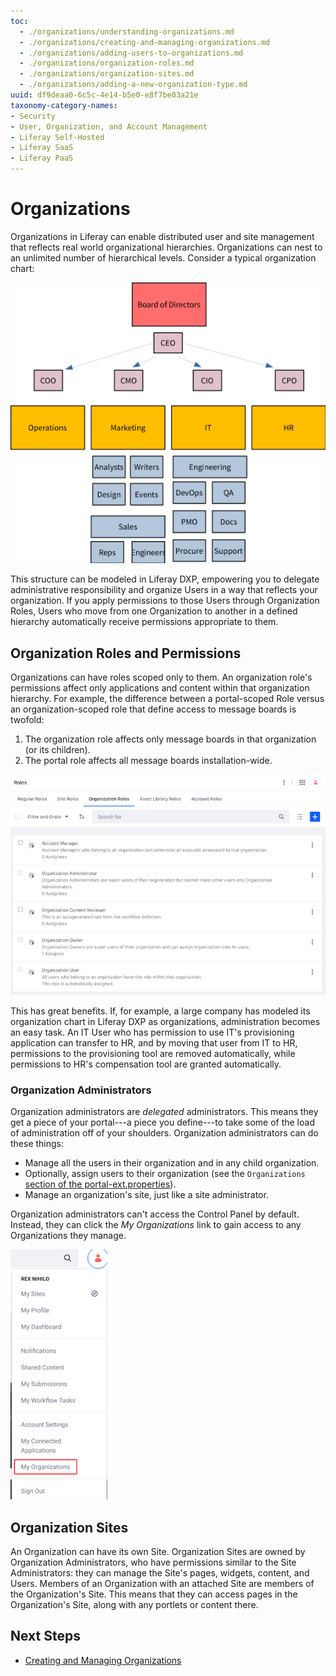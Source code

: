 ```yaml
---
toc:
  - ./organizations/understanding-organizations.md
  - ./organizations/creating-and-managing-organizations.md
  - ./organizations/adding-users-to-organizations.md
  - ./organizations/organization-roles.md
  - ./organizations/organization-sites.md
  - ./organizations/adding-a-new-organization-type.md
uuid: df9deaa0-6c5c-4e14-b5e0-e8f7be03a21e
taxonomy-category-names:
- Security
- User, Organization, and Account Management
- Liferay Self-Hosted
- Liferay SaaS
- Liferay PaaS
---
```


# Organizations

Organizations in Liferay can enable distributed user and site management that reflects real world organizational hierarchies. Organizations can nest to an unlimited number of hierarchical levels. Consider a typical organization chart:

![An organization chart shows how a typical grouping of company, governmental department, non profit, or any other collection of people is organized. Liferay's Organizations can model these.](./organizations/images/01.png)

This structure can be modeled in Liferay DXP, empowering you to delegate administrative responsibility and organize Users in a way that reflects your organization. If you apply permissions to those Users through Organization Roles, Users who move from one Organization to another in a defined hierarchy automatically receive permissions appropriate to them.

## Organization Roles and Permissions

Organizations can have roles scoped only to them. An organization role's permissions affect only applications and content within that organization hierarchy. For example, the difference between a portal-scoped Role versus an organization-scoped role that define access to message boards is twofold:

1. The organization role affects only message boards in that organization (or its children).
1. The portal role affects all message boards installation-wide.

![Organization roles take effect only within the organization.](./organizations/images/02.png)

This has great benefits. If, for example, a large company has modeled its organization chart in Liferay DXP as organizations, administration becomes an easy task. An IT User who has permission to use IT's provisioning application can transfer to HR, and by moving that user from IT to HR, permissions to the provisioning tool are removed automatically, while permissions to HR's compensation tool are granted automatically.

### Organization Administrators

Organization administrators are *delegated* administrators. This means they get a piece of your portal---a piece you define---to take some of the load of administration off of your shoulders. Organization administrators can do these things:

* Manage all the users in their organization and in any child organization.
* Optionally, assign users to their organization (see the `Organizations` [section of the portal-ext.properties](https://learn.liferay.com/reference/latest/en/dxp/propertiesdoc/portal.properties.html#Organizations)).
* Manage an organization's site, just like a site administrator.

Organization administrators can't access the Control Panel by default. Instead, they can click the *My Organizations* link to gain access to any Organizations they manage.

![Organization administrators can access their Organizations from their profile.](./organizations/images/03.png)

## Organization Sites

An Organization can have its own Site. Organization Sites are owned by Organization Administrators, who have permissions similar to the Site Administrators: they can manage the Site's pages, widgets, content, and Users. Members of an Organization with an attached Site are members of the Organization's Site. This means that they can access pages in the Organization's Site, along with any portlets or content there.

## Next Steps

* [Creating and Managing Organizations](./organizations/creating-and-managing-organizations.md)